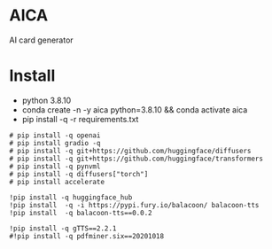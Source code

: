 # AICA
AI card generator


# Install
- python 3.8.10
- conda create -n -y aica python=3.8.10 && conda activate aica
- pip install -q -r requirements.txt

```
# pip install -q openai
# pip install gradio -q
# pip install -q git+https://github.com/huggingface/diffusers
# pip install -q git+https://github.com/huggingface/transformers
# pip install -q pynvml
# pip install -q diffusers["torch"]
# pip install accelerate

!pip install -q huggingface_hub
!pip install  -q -i https://pypi.fury.io/balacoon/ balacoon-tts
!pip install  -q balacoon-tts==0.0.2

!pip install -q gTTS==2.2.1
#!pip install -q pdfminer.six==20201018
```